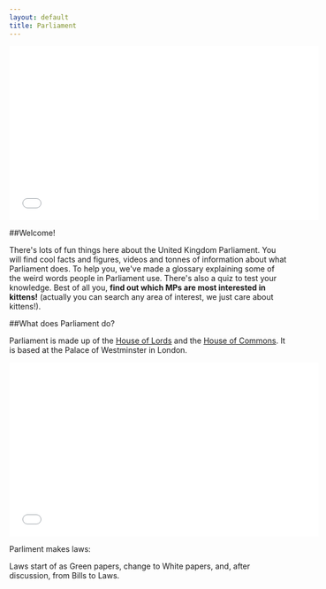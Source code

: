 ```yaml
---
layout: default
title: Parliament
---
```


<iframe class="pull-right" width="560" height="315" src="//www.youtube.com/embed/RAMbIz3Y2JA?list=PL03FFE1F0B34AA057" frameborder="0" allowfullscreen></iframe>

##Welcome!

There's lots of fun things here about the United Kingdom Parliament. You will find cool facts and figures, videos and tonnes of information about what Parliament does. To help you, we've made a glossary explaining some of the weird words people in Parliament use. There's also a quiz to test your knowledge. Best of all you, **find out which MPs are most interested in kittens!** (actually you can search any area of interest, we just care about kittens!).

##What does Parliament do?

Parliament is made up of the [House of Lords](lords.html) and the [House of Commons](commons.html). It is based at the Palace of Westminster in London.

<iframe class="pull-right" width="560" height="315" src="//www.youtube.com/embed/1KFGt9M-j28" frameborder="0" allowfullscreen></iframe>

Parliment makes laws:

Laws start of as Green papers, change to White papers, and, after discussion, from Bills to Laws.

